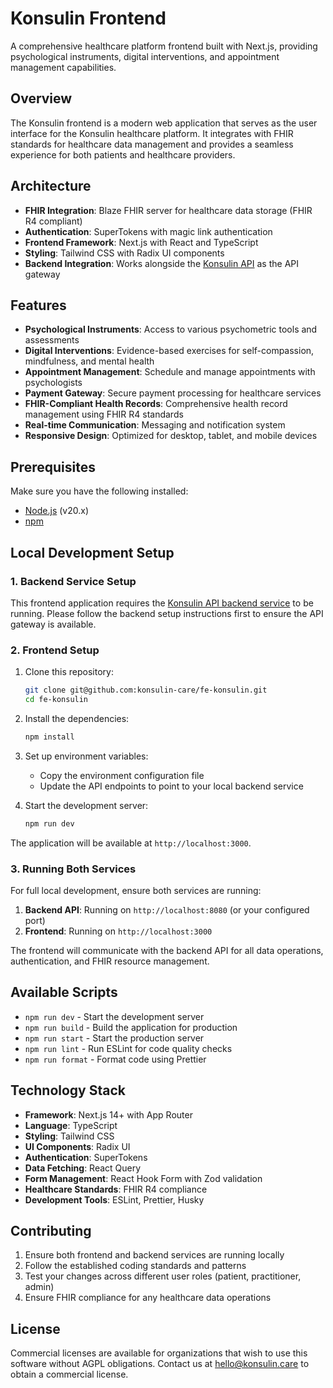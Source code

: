 # Konsulin Frontend

A comprehensive healthcare platform frontend built with Next.js, providing psychological instruments, digital interventions, and appointment management capabilities.

## Overview

The Konsulin frontend is a modern web application that serves as the user interface for the Konsulin healthcare platform. It integrates with FHIR standards for healthcare data management and provides a seamless experience for both patients and healthcare providers.

## Architecture

- **FHIR Integration**: Blaze FHIR server for healthcare data storage (FHIR R4 compliant)
- **Authentication**: SuperTokens with magic link authentication
- **Frontend Framework**: Next.js with React and TypeScript
- **Styling**: Tailwind CSS with Radix UI components
- **Backend Integration**: Works alongside the [Konsulin API](https://github.com/konsulin-care/konsulin-api) as the API gateway

## Features

- **Psychological Instruments**: Access to various psychometric tools and assessments
- **Digital Interventions**: Evidence-based exercises for self-compassion, mindfulness, and mental health
- **Appointment Management**: Schedule and manage appointments with psychologists
- **Payment Gateway**: Secure payment processing for healthcare services
- **FHIR-Compliant Health Records**: Comprehensive health record management using FHIR R4 standards
- **Real-time Communication**: Messaging and notification system
- **Responsive Design**: Optimized for desktop, tablet, and mobile devices

## Prerequisites

Make sure you have the following installed:

- [Node.js](https://nodejs.org/) (v20.x)
- [npm](https://www.npmjs.com/)

## Local Development Setup

### 1. Backend Service Setup

This frontend application requires the [Konsulin API backend service](https://github.com/konsulin-care/konsulin-api) to be running. Please follow the backend setup instructions first to ensure the API gateway is available.

### 2. Frontend Setup

1. Clone this repository:

   ```sh
   git clone git@github.com:konsulin-care/fe-konsulin.git
   cd fe-konsulin
   ```

2. Install the dependencies:

   ```sh
   npm install
   ```

3. Set up environment variables:
   - Copy the environment configuration file
   - Update the API endpoints to point to your local backend service

4. Start the development server:

   ```sh
   npm run dev
   ```

The application will be available at `http://localhost:3000`.

### 3. Running Both Services

For full local development, ensure both services are running:

1. **Backend API**: Running on `http://localhost:8080` (or your configured port)
2. **Frontend**: Running on `http://localhost:3000`

The frontend will communicate with the backend API for all data operations, authentication, and FHIR resource management.

## Available Scripts

- `npm run dev` - Start the development server
- `npm run build` - Build the application for production
- `npm run start` - Start the production server
- `npm run lint` - Run ESLint for code quality checks
- `npm run format` - Format code using Prettier

## Technology Stack

- **Framework**: Next.js 14+ with App Router
- **Language**: TypeScript
- **Styling**: Tailwind CSS
- **UI Components**: Radix UI
- **Authentication**: SuperTokens
- **Data Fetching**: React Query
- **Form Management**: React Hook Form with Zod validation
- **Healthcare Standards**: FHIR R4 compliance
- **Development Tools**: ESLint, Prettier, Husky

## Contributing

1. Ensure both frontend and backend services are running locally
2. Follow the established coding standards and patterns
3. Test your changes across different user roles (patient, practitioner, admin)
4. Ensure FHIR compliance for any healthcare data operations

## License

Commercial licenses are available for organizations that wish to use this software without AGPL obligations. Contact us at [hello@konsulin.care](mailto:hello@konsulin.care) to obtain a commercial license.
